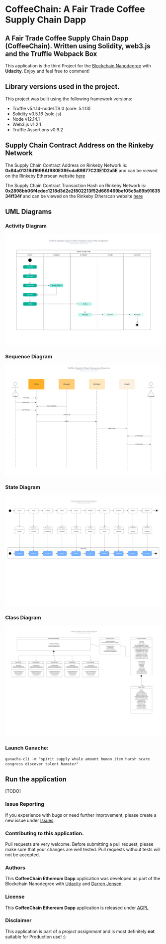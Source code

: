 # CoffeeChain: A Fair Trade Coffee Supply Chain Dapp

## A Fair Trade Coffee Supply Chain Dapp (CoffeeChain). Written using Solidity, web3.js and the Truffle Webpack Box

This application is the third Project for the [Blockchain Nanodegree](https://www.udacity.com/course/blockchain-developer-nanodegree--nd1309) with __Udacity__. Enjoy and feel free to comment!

## Library versions used in the project.

This project was built using the following framework versions:

* Truffle v5.1.14-nodeLTS.0 (core: 5.1.13)
* Solidity v0.5.16 (solc-js)
* Node v12.14.1
* Web3.js v1.2.1
* Truffle Assertions v0.9.2

## Supply Chain Contract Address on the Rinkeby Network

The Supply Chain Contract Address on Rinkeby Network is: **0xB4a0131Bd169BAf980E39EcdaB9B77C23E1D2a5E** and can be viewed on the Rinkeby Etherscan website [here](https://rinkeby.etherscan.io/address/0xB4a0131Bd169BAf980E39EcdaB9B77C23E1D2a5E)

The Supply Chain Contract Transaction Hash on Rinkeby Network is: **0x2898bb06f4cdec1218d3d2e2f802213f52d669469bef05c5a69b9163534ff34f** and can be viewed on the Rinkeby Etherscan website  [here](https://rinkeby.etherscan.io/tx/0x2898bb06f4cdec1218d3d2e2f802213f52d669469bef05c5a69b9163534ff34f)

## UML Diagrams

### Activity Diagram

![Activity Diagram](./uml/Activity%20Diagram.png)

### Sequence Diagram

![Sequence Diagram](./uml/Sequence%20Diagram.png)

### State Diagram

![State Diagram](./uml/State%20Diagram.png)

### Class Diagram

![Class Diagram](./uml/Class%20Diagram.png)

### Launch Ganache:

```
ganache-cli -m "spirit supply whale amount human item harsh scare congress discover talent hamster"
```

## Run the application

[TODO]

### Issue Reporting

If you experience with bugs or need further improvement, please create a new issue under [Issues](https://github.com/jensendarren/Coffee-Supply-Chain-Dapp/issues).

### Contributing to this application.

Pull requests are very welcome. Before submitting a pull request, please make sure that your changes are well tested. Pull requests without tests will not be accepted.

### Authors

This **CoffeeChain Ethereum Dapp** application was developed as part of the Blockchain Nanodegree with [Udacity](http://www.udacity.com) and [Darren Jensen](http://www.tweetegy.com).

### License

This **CoffeeChain Ethereum Dapp** application is released under [AGPL](http://www.gnu.org/licenses/agpl-3.0-standalone.html)

### Disclaimer

This application is part of a _project assignment_ and is most definitely __not__ suitable for Production use! :)